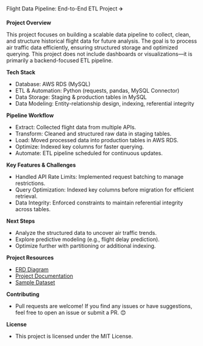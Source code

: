 Flight Data Pipeline: End-to-End ETL Project ✈️


**Project Overview**

This project focuses on building a scalable data pipeline to collect, clean, and structure historical flight data for future analysis. The goal is to process air traffic data efficiently, ensuring structured storage and optimized querying. This project does not include dashboards or visualizations—it is primarily a backend-focused ETL pipeline.

**Tech Stack**

- Database: AWS RDS (MySQL)
- ETL & Automation: Python (requests, pandas, MySQL Connector)
- Data Storage: Staging & production tables in MySQL
- Data Modeling: Entity-relationship design, indexing, referential integrity

**Pipeline Workflow**
- Extract: Collected flight data from multiple APIs.
- Transform: Cleaned and structured raw data in staging tables.
- Load: Moved processed data into production tables in AWS RDS.
- Optimize: Indexed key columns for faster querying.
- Automate: ETL pipeline scheduled for continuous updates.

**Key Features & Challenges**
- Handled API Rate Limits: Implemented request batching to manage restrictions.
- Query Optimization: Indexed key columns before migration for efficient retrieval.
- Data Integrity: Enforced constraints to maintain referential integrity across tables.

**Next Steps**

- Analyze the structured data to uncover air traffic trends.
- Explore predictive modeling (e.g., flight delay prediction).
- Optimize further with partitioning or additional indexing.

**Project Resources**
- [ERD Diagram](https://docs.google.com/document/d/15mu3wYjVOsDJsSmy1sr6LBxHk6JQU-H-pG_eQWCkBCQ/edit?tab=t.0)
- [Project Documentation](https://docs.google.com/document/d/1By9qU9mv3TmIXb8S8HxTPkfGFXD4YDrjSif3z9VlWww/edit?tab=t.0)
- [Sample Dataset](https://docs.google.com/spreadsheets/d/1cMR6E5lVDfqacRWloLz4NRQW2BhX7_JQ20vTR-HbnLA/edit?gid=0#gid=0)

**Contributing**
- Pull requests are welcome! If you find any issues or have suggestions, feel free to open an issue or submit a PR. 😊

**License**
- This project is licensed under the MIT License.